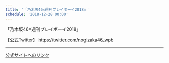 ```yaml
---
title: '「乃木坂46×週刊プレイボーイ2018」'
schedule: '2018-12-28 00:00'
---
```


<div id="detailBody"> <p>  「乃木坂46&times;週刊プレイボーイ2018」 </p> <p>  【公式Twitter】  <a href="https://twitter.com/nogizaka46_wpb" target="_blank" title="https://twitter.com/nogizaka46_wpb">   https://twitter.com/nogizaka46_wpb  </a> </p></div>

---
[公式サイトへのリンク]('http://www.nogizaka46.com/schedule/2018/12/048195.php?member=mio-yakubo&category=&monthly=201812')